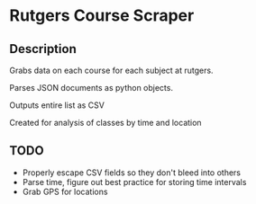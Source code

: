 # Rutgers Course Scraper #

## Description ##

Grabs data on each course for each subject at rutgers. 

Parses JSON documents as python objects.

Outputs entire list as CSV

Created for analysis of classes by time and location

## TODO ##

- Properly escape CSV fields so they don't bleed into others
- Parse time, figure out best practice for storing time intervals
- Grab GPS for locations